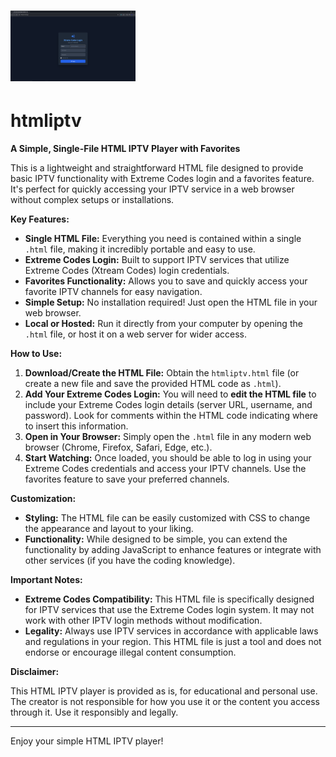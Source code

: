 # <img src="image.png" alt="HTML IPTV Logo" width="200">

# htmliptv

**A Simple, Single-File HTML IPTV Player with Favorites**

This is a lightweight and straightforward HTML file designed to provide basic IPTV functionality with Extreme Codes login and a favorites feature.  It's perfect for quickly accessing your IPTV service in a web browser without complex setups or installations.

**Key Features:**

* **Single HTML File:**  Everything you need is contained within a single `.html` file, making it incredibly portable and easy to use.
* **Extreme Codes Login:**  Built to support IPTV services that utilize Extreme Codes (Xtream Codes) login credentials.
* **Favorites Functionality:**  Allows you to save and quickly access your favorite IPTV channels for easy navigation.
* **Simple Setup:**  No installation required! Just open the HTML file in your web browser.
* **Local or Hosted:**  Run it directly from your computer by opening the `.html` file, or host it on a web server for wider access.

**How to Use:**

1. **Download/Create the HTML File:**  Obtain the `htmliptv.html` file (or create a new file and save the provided HTML code as `.html`).
2. **Add Your Extreme Codes Login:**  You will need to **edit the HTML file** to include your Extreme Codes login details (server URL, username, and password).  Look for comments within the HTML code indicating where to insert this information.
3. **Open in Your Browser:** Simply open the `.html` file in any modern web browser (Chrome, Firefox, Safari, Edge, etc.).
4. **Start Watching:** Once loaded, you should be able to log in using your Extreme Codes credentials and access your IPTV channels. Use the favorites feature to save your preferred channels.

**Customization:**

* **Styling:**  The HTML file can be easily customized with CSS to change the appearance and layout to your liking.
* **Functionality:**  While designed to be simple, you can extend the functionality by adding JavaScript to enhance features or integrate with other services (if you have the coding knowledge).

**Important Notes:**
* **Extreme Codes Compatibility:** This HTML file is specifically designed for IPTV services that use the Extreme Codes login system. It may not work with other IPTV login methods without modification.
* **Legality:**  Always use IPTV services in accordance with applicable laws and regulations in your region. This HTML file is just a tool and does not endorse or encourage illegal content consumption.

**Disclaimer:**

This HTML IPTV player is provided as is, for educational and personal use. The creator is not responsible for how you use it or the content you access through it. Use it responsibly and legally.

---

Enjoy your simple HTML IPTV player!
